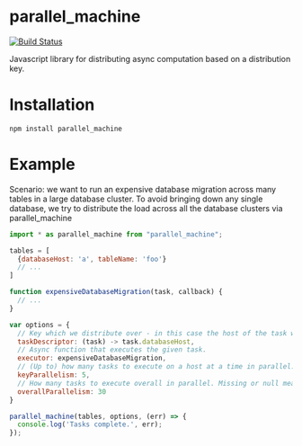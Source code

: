 # parallel_machine
[![Build Status](https://travis-ci.org/macobo/parallel_machine.svg?branch=master)](https://travis-ci.org/macobo/parallel_machine)

Javascript library for distributing async computation based on a distribution key.

# Installation

`npm install parallel_machine`

# Example

Scenario: we want to run an expensive database migration across many tables in a large database cluster.
To avoid bringing down any single database, we try to distribute the load across all the database clusters via parallel_machine

```javascript
import * as parallel_machine from "parallel_machine";

tables = [
  {databaseHost: 'a', tableName: 'foo'}
  // ...
]

function expensiveDatabaseMigration(task, callback) {
  // ...
}

var options = {
  // Key which we distribute over - in this case the host of the task we're about to run.
  taskDescriptor: (task) -> task.databaseHost,
  // Async function that executes the given task.
  executor: expensiveDatabaseMigration,
  // (Up to) how many tasks to execute on a host at a time in parallel.
  keyParallelism: 5,
  // How many tasks to execute overall in parallel. Missing or null means unlimited.
  overallParallelism: 30
}

parallel_machine(tables, options, (err) => {
  console.log('Tasks complete.', err);
});
```

